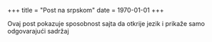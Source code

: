 +++
title = "Post na srpskom"
date = 1970-01-01
+++

Ovaj post pokazuje sposobnost sajta da otkrije jezik i prikaže samo odgovarajući sadržaj